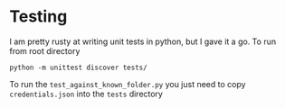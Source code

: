 # Testing

I am pretty rusty at writing unit tests in python, but I gave it a go. To run from root directory
```commandline
python -m unittest discover tests/
```

To run the `test_against_known_folder.py` you just need to copy `credentials.json` into the `tests` directory


